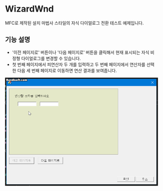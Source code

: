 # WizardWnd

MFC로 제작된 설치 마법사 스타일의 자식 다이얼로그 전환 테스트 예제입니다.

## 기능 설명

* '이전 페이지로' 버튼이나 '다음 페이지로' 버튼을 클릭해서 현재 표시되는 자식 비정형 다이얼로그를 변경할 수 있습니다.
* 첫 번째 페이지에서 피연산자 두 개를 입력하고 두 번째 페이지에서 연산자를 선택한 다음 세 번째 페이지로 이동하면 연산 결과를 보여줍니다.

![WizardWndDemo](https://raw.githubusercontent.com/toxync/WizardWnd/master/WizardWndTest/demo_images/wizard_wnd_demo.gif)
